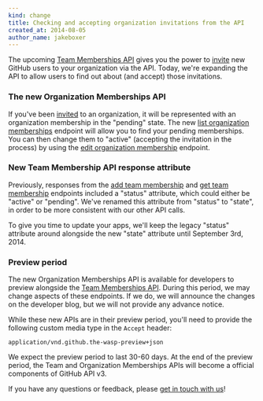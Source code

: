 ```yaml
---
kind: change
title: Checking and accepting organization invitations from the API
created_at: 2014-08-05
author_name: jakeboxer
---
```


The upcoming [Team Memberships API][team-memberships-api] gives you the power to [invite][org-invitations] new GitHub users to your organization via the API. Today, we're expanding the API to allow users to find out about (and accept) those invitations.

### The new Organization Memberships API

If you've been [invited][org-invitations] to an organization, it will be represented with an organization membership in the "pending" state. The new [list organization memberships][list-org-memberships] endpoint will allow you to find your pending memberships. You can then change them to "active" (accepting the invitation in the process) by using the [edit organization membership][edit-org-membership] endpoint.

### New Team Membership API response attribute

Previously, responses from the [add team membership][add-team-membership] and [get team membership][get-team-membership] endpoints included a "status" attribute, which could either be "active" or "pending". We've renamed this attribute from "status" to "state", in order to be more consistent with our other API calls.

To give you time to update your apps, we'll keep the legacy "status" attribute around alongside the new "state" attribute until September 3rd, 2014.

### Preview period

The new Organization Memberships API is available for developers to preview alongside the [Team Memberships API][team-memberships-api]. During this period, we may change aspects of these endpoints. If we do, we will announce the changes on the developer blog, but we will not provide any advance notice.

While these new APIs are in their preview period, you'll need to provide the following custom media type in the `Accept` header:

    application/vnd.github.the-wasp-preview+json

We expect the preview period to last 30-60 days. At the end of the preview period, the Team and Organization Memberships APIs will become a official components of GitHub API v3.

If you have any questions or feedback, please [get in touch with us][contact]!

[contact]: https://github.com/contact?form[subject]=Team+Memberships+API
[team-memberships-api]: /changes/2014-08-05-team-memberships-api/
[org-invitations]: https://help.github.com/articles/adding-or-inviting-members-to-a-team-in-an-organization
[list-org-memberships]: /v3/orgs/members/#list-organization-memberships
[edit-org-membership]: /v3/orgs/members/#edit-organization-membership
[add-team-membership]: /v3/orgs/teams/#add-team-membership
[get-team-membership]: /v3/orgs/teams/#get-team-membership
